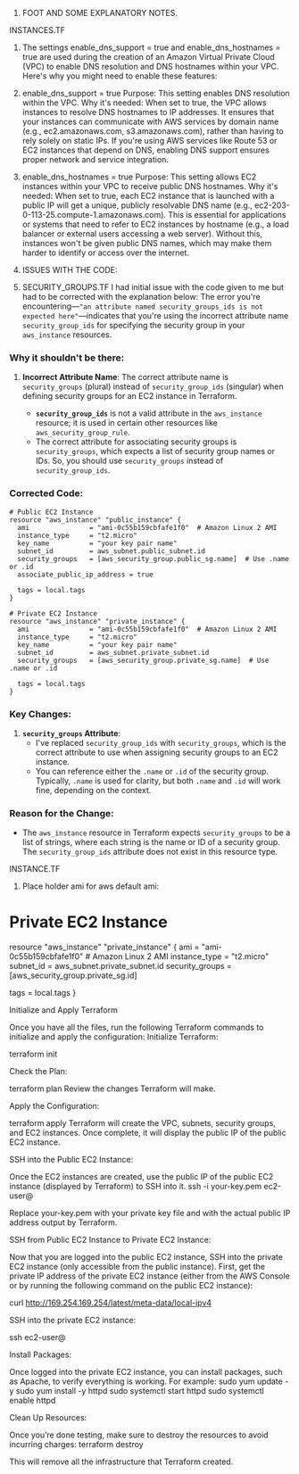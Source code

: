 1. FOOT AND SOME EXPLANATORY NOTES.

INSTANCES.TF

1. The settings enable_dns_support = true and enable_dns_hostnames = true are used during the creation of an Amazon Virtual Private Cloud (VPC) to enable DNS resolution and DNS hostnames within your VPC. Here's why you might need to enable these features:
1. enable_dns_support = true
Purpose: This setting enables DNS resolution within the VPC.
Why it's needed:
When set to true, the VPC allows instances to resolve DNS hostnames to IP addresses.
It ensures that your instances can communicate with AWS services by domain name (e.g., ec2.amazonaws.com, s3.amazonaws.com), rather than having to rely solely on static IPs.
If you're using AWS services like Route 53 or EC2 instances that depend on DNS, enabling DNS support ensures proper network and service integration.

2. enable_dns_hostnames = true
Purpose: This setting allows EC2 instances within your VPC to receive public DNS hostnames.
Why it's needed:
When set to true, each EC2 instance that is launched with a public IP will get a unique, publicly resolvable DNS name (e.g., ec2-203-0-113-25.compute-1.amazonaws.com).
This is essential for applications or systems that need to refer to EC2 instances by hostname (e.g., a load balancer or external users accessing a web server).
Without this, instances won't be given public DNS names, which may make them harder to identify or access over the internet.





2. ISSUES WITH THE CODE:

1. SECURITY_GROUPS.TF
I had initial issue with the code given to me but had to be corrected with the explanation below:
The error you're encountering—`"an attribute named security_groups_ids is not expected here"`—indicates that you're using the incorrect attribute name `security_group_ids` for specifying the security group in your `aws_instance` resources.

### Why it shouldn't be there:

1. **Incorrect Attribute Name**: The correct attribute name is `security_groups` (plural) instead of `security_group_ids` (singular) when defining security groups for an EC2 instance in Terraform.

   - **`security_group_ids`** is not a valid attribute in the `aws_instance` resource; it is used in certain other resources like `aws_security_group_rule`.
   - The correct attribute for associating security groups is `security_groups`, which expects a list of security group names or IDs. So, you should use `security_groups` instead of `security_group_ids`.

### Corrected Code:

```hcl
# Public EC2 Instance
resource "aws_instance" "public_instance" {
  ami               = "ami-0c55b159cbfafe1f0"  # Amazon Linux 2 AMI
  instance_type     = "t2.micro"
  key_name          = "your key pair name"
  subnet_id         = aws_subnet.public_subnet.id
  security_groups   = [aws_security_group.public_sg.name]  # Use .name or .id
  associate_public_ip_address = true

  tags = local.tags
}

# Private EC2 Instance
resource "aws_instance" "private_instance" {
  ami               = "ami-0c55b159cbfafe1f0"  # Amazon Linux 2 AMI
  instance_type     = "t2.micro"
  key_name          = "your key pair name"
  subnet_id         = aws_subnet.private_subnet.id
  security_groups   = [aws_security_group.private_sg.name]  # Use .name or .id

  tags = local.tags
}
```

### Key Changes:

1. **`security_groups` Attribute**: 
   - I've replaced `security_group_ids` with `security_groups`, which is the correct attribute to use when assigning security groups to an EC2 instance.
   - You can reference either the `.name` or `.id` of the security group. Typically, `.name` is used for clarity, but both `.name` and `.id` will work fine, depending on the context. 

### Reason for the Change:
- The `aws_instance` resource in Terraform expects `security_groups` to be a list of strings, where each string is the name or ID of a security group. The `security_group_ids` attribute does not exist in this resource type.


INSTANCE.TF
1. Place holder ami for aws default ami:
# Private EC2 Instance
resource "aws_instance" "private_instance" {
  ami               = "ami-0c55b159cbfafe1f0"  # Amazon Linux 2 AMI
  instance_type     = "t2.micro"
  subnet_id         = aws_subnet.private_subnet.id
  security_groups = [aws_security_group.private_sg.id]

  tags = local.tags
}


Initialize and Apply Terraform

Once you have all the files, run the following Terraform commands to initialize and apply the configuration:
Initialize Terraform:

 terraform init


Check the Plan:

 terraform plan
 Review the changes Terraform will make.


Apply the Configuration:

 terraform apply
 Terraform will create the VPC, subnets, security groups, and EC2 instances. Once complete, it will display the public IP of the public EC2 instance.


SSH into the Public EC2 Instance:

Once the EC2 instances are created, use the public IP of the public EC2 instance (displayed by Terraform) to SSH into it.
ssh -i your-key.pem ec2-user@<public-ip>

Replace your-key.pem with your private key file and <public-ip> with the actual public IP address output by Terraform.

SSH from Public EC2 Instance to Private EC2 Instance:

Now that you are logged into the public EC2 instance, SSH into the private EC2 instance (only accessible from the public instance).
First, get the private IP address of the private EC2 instance (either from the AWS Console or by running the following command on the public EC2 instance):

 curl http://169.254.169.254/latest/meta-data/local-ipv4


SSH into the private EC2 instance:

 ssh ec2-user@<private-ip>


Install Packages:

Once logged into the private EC2 instance, you can install packages, such as Apache, to verify everything is working.
For example:
sudo yum update -y
sudo yum install -y httpd
sudo systemctl start httpd
sudo systemctl enable httpd

Clean Up Resources:

Once you’re done testing, make sure to destroy the resources to avoid incurring charges:
terraform destroy

This will remove all the infrastructure that Terraform created.
